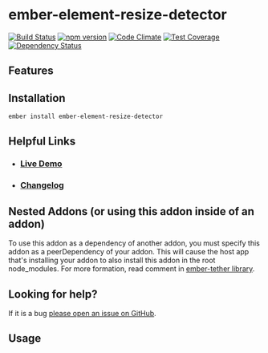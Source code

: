 # ember-element-resize-detector

[![Build Status](https://travis-ci.org/EmberSherpa/ember-element-resize-detector.svg)](https://travis-ci.org/EmberSherpa/ember-element-resize-detector)
[![npm version](https://badge.fury.io/js/ember-element-resize-detector.svg)](http://badge.fury.io/js/ember-element-resize-detector)
[![Code Climate](https://codeclimate.com/github/EmberSherpa/ember-element-resize-detector/badges/gpa.svg)](https://codeclimate.com/github/EmberSherpa/ember-element-resize-detector)
[![Test Coverage](https://codeclimate.com/github/EmberSherpa/ember-element-resize-detector/badges/coverage.svg)](https://codeclimate.com/github/EmberSherpa/ember-element-resize-detector/coverage)
[![Dependency Status](https://david-dm.org/EmberSherpa/ember-element-resize-detector.svg)](https://david-dm.org/EmberSherpa/ember-element-resize-detector)

## Features


## Installation

```
ember install ember-element-resize-detector
```

## Helpful Links

- ### [Live Demo](https://embersherpa.github.io/ember-element-resize-detector)

- ### [Changelog](CHANGELOG.md)

## Nested Addons (or using this addon inside of an addon)

To use this addon as a dependency of another addon, you must specify this addon as a peerDependency of your addon.
This will cause the host app that's installing your addon to also install this addon in the root node_modules.
For more formation, read comment in [ember-tether library](https://github.com/yapplabs/ember-tether#using-ember-tether-in-your-own-addon).

## Looking for help?
If it is a bug [please open an issue on GitHub](http://github.com/EmberSherpa/ember-element-resize-detector/issues).

## Usage
